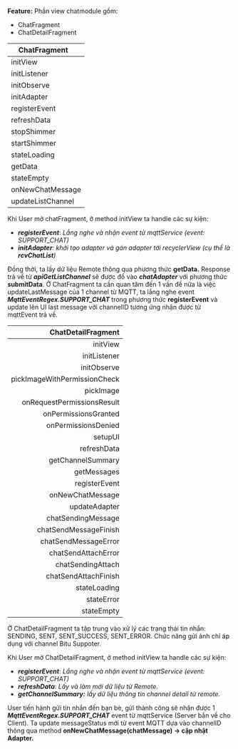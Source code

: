 ﻿**Feature:** Phần view chatmodule gồm:

- ChatFragment
- ChatDetailFragment

|`	`**ChatFragment**|
| :- |
|initView|Khai báo, khởi tạo View|
|initListener|Xử lý Listener|
|initObserve|Xử lý lắng nghe dữ liệu cập nhật UI từ ChatViewModel|
|initAdapter|Gán adapter tới recyclerView (ở đây là **rcvChatList**)|
|registerEvent|Nơi nhận event mqtt (event: SUPPORT\_CHAT)|
|refreshData|Xử lý hành động làm mới dữ liệu từ remote|
|stopShimmer|Tạm dừng shimmer|
|startShimmer|Bắt đầu shimmer|
|stateLoading|Trạng thái loading khi load dữ liệu từ remote|
|getData|Thực hiện call api getChannels()|
|stateEmpty|Trạng thái empty khi dữ liệu từ Remote bị trống|
|onNewChatMessage|Nhận event mqtt update tin nhắn mới lên UI|
|updateListChannel|Cập nhật trạng thái mới nhất danh sách channel |



Khi User mở chatFragment, ở method initView ta handle các sự kiện: 

- ***registerEvent***: *Lắng nghe và nhận event từ mqttService (event: SUPPORT\_CHAT)*
- ***initAdapter**: khởi tạo adapter và gán adapter tới recyclerView (cụ thể là **rcvChatList**)*

Đồng thời, ta lấy dữ liệu Remote thông qua phương thức **getData.** Response trả về từ ***apiGetListChannel*** sẽ được đổ vào ***chatAdapter*** với phương thức **submitData**. Ở ChatFragment ta cần quan tâm đến 1 vấn đề nữa là việc updateLastMessage của 1 channel từ MQTT, ta lắng nghe event ***MqttEventRegex.SUPPORT\_CHAT*** trong phương thức **registerEvent** và update lên UI last message với channelID tương ứng nhận được từ mqttEvent trả về.



|**ChatDetailFragment**|
| -: |
|initView|Xử lý View|
|initListener|Xử lý Listener|
|initObserve|Xử lý lắng nghe dữ liệu cập nhật UI từ ChatViewModel|
|pickImageWithPermissionCheck|Xin quyền mở thư viện ảnh|
|pickImage|Mở thư viện ảnh|
|onRequestPermissionsResult|Kết quả xin quyền|
|onPermissionsGranted|Quyền truy cập thư viện, máy ảnh được chấp nhận|
|onPermissionsDenied|Quyền truy cập thư viện, máy ảnh bị từ chối|
|setupUI|Trường hợp click outside editText để hide keyboard |
|refreshData|Lấy và làm mới dữ liệu từ Remote|
|getChannelSummary|Lấy thông tin channel detail|
|getMessages|Call API lấy dữ liệu từ remote|
|registerEvent|Lắng nghe event từ mqtt update chatDetail UI|
|onNewChatMessage|Xử lý khi nhận tin nhắn mới từ mqtt event|
|updateAdapter|Cập nhật dữ liêu đổ lên recyclerView|
|chatSendingMessage|Trạng thái sending button sendMessage |
|chatSendMessageFinish|Trạng thái finish button sendMessage|
|chatSendMessageError|Trạng thái Error button sendMessage|
|chatSendAttachError|Trạng thái Error button sendAttach|
|chatSendingAttach|Trạng thái sending button sendAttach|
|chatSendAttachFinish|Trạng thái finish button sendAttach|
|stateLoading|Trạng thái loading data parent view|
|stateError|Trạng thái error data parent view|
|stateEmpty|Trạng thái empty data parent view|


Ở ChatDetailFragment ta tập trung vào xử lý các trạng thái tin nhắn: SENDING, SENT, SENT\_SUCCESS, SENT\_ERROR. Chức năng gửi ảnh chỉ áp dụng với channel Bitu Suppoter.

Khi User mở ChatDetailFragment, ở method initView ta handle các sự kiện: 

- ***registerEvent***: *Lắng nghe và nhận event từ mqttService (event: SUPPORT\_CHAT)*
- ***refreshData***: *Lấy và làm mới dữ liệu từ Remote.*
- ***getChannelSummary:** lấy dữ liệu thông tin channel detail từ remote.*

User tiến hành gửi tin nhắn đến bạn bè, gửi thành công sẽ nhận được 1  ***MqttEventRegex.SUPPORT\_CHAT***  event từ mqttService (Server bắn về cho Client). Ta update messageStatus mới từ event MQTT dựa vào channelID thông qua method **onNewChatMessage(chatMessage) -> cập nhật Adapter.**
